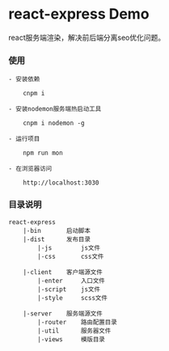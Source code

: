 # react-express Demo

react服务端渲染，解决前后端分离seo优化问题。

### 使用

	- 安装依赖

		cnpm i

	- 安装nodemon服务端热启动工具

		cnpm i nodemon -g

	- 运行项目

		npm run mon

	- 在浏览器访问  

		http://localhost:3030




###  目录说明
	react-express
		|-bin   	启动脚本
		|-dist		发布目录
			|-js		js文件
			|-css		css文件

		|-client 	客户端源文件
			|-enter		入口文件
			|-script	js文件
			|-style		scss文件

		|-server	服务端源文件
			|-router	路由配置目录
			|-util		服务器文件
			|-views		模版目录